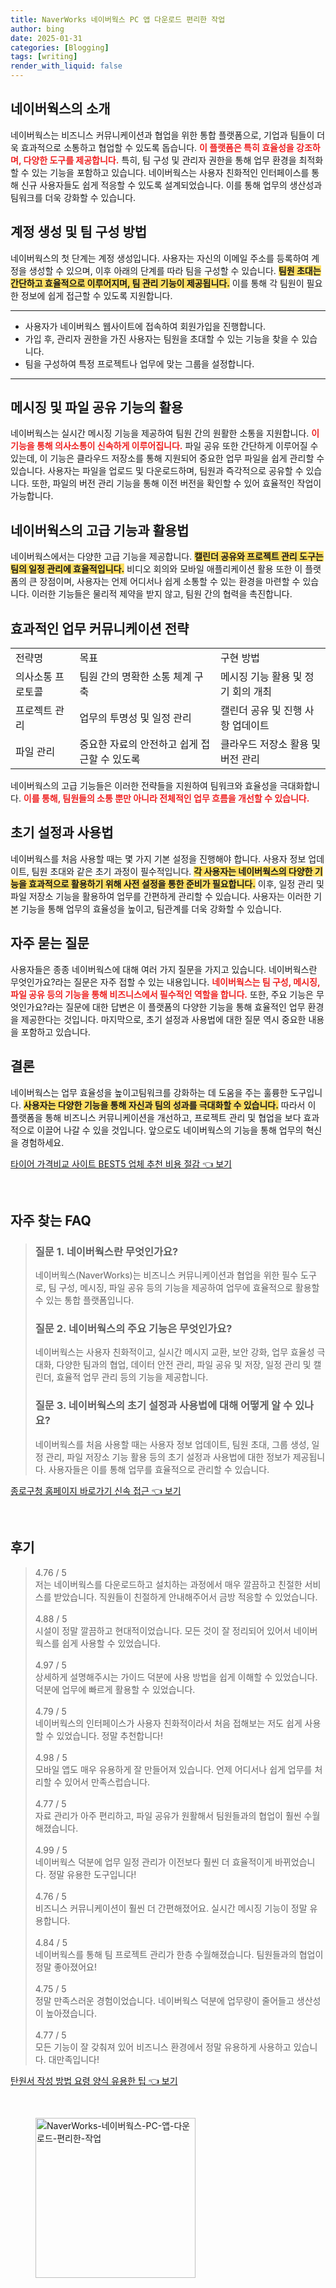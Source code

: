```yaml
---
title: NaverWorks 네이버웍스 PC 앱 다운로드 편리한 작업
author: bing
date: 2025-01-31
categories: [Blogging]
tags: [writing]
render_with_liquid: false
---
```



<h2 id='네이버웍스_소개'>네이버웍스의 소개</h2>

<p>네이버웍스는 비즈니스 커뮤니케이션과 협업을 위한 통합 플랫폼으로, 기업과 팀들이 더욱 효과적으로 소통하고 협업할 수 있도록 돕습니다. <b><span style="color: #ee2323;">이 플랫폼은 특히 효율성을 강조하며, 다양한 도구를 제공합니다.</span></b> 특히, 팀 구성 및 관리자 권한을 통해 업무 환경을 최적화할 수 있는 기능을 포함하고 있습니다. 네이버웍스는 사용자 친화적인 인터페이스를 통해 신규 사용자들도 쉽게 적응할 수 있도록 설계되었습니다. 이를 통해 업무의 생산성과 팀워크를 더욱 강화할 수 있습니다.</p>

<h2 id='계정_생성과_팀_구성'>계정 생성 및 팀 구성 방법</h2>

<p>네이버웍스의 첫 단계는 계정 생성입니다. 사용자는 자신의 이메일 주소를 등록하여 계정을 생성할 수 있으며, 이후 아래의 단계를 따라 팀을 구성할 수 있습니다. <b><span style="background-color: #ffe066;">팀원 초대는 간단하고 효율적으로 이루어지며, 팀 관리 기능이 제공됩니다.</span></b> 이를 통해 각 팀원이 필요한 정보에 쉽게 접근할 수 있도록 지원합니다.</p>

<hr />

<ul>
    <li>사용자가 네이버웍스 웹사이트에 접속하여 회원가입을 진행합니다.</li>
    <li>가입 후, 관리자 권한을 가진 사용자는 팀원을 초대할 수 있는 기능을 찾을 수 있습니다.</li>
    <li>팀을 구성하여 특정 프로젝트나 업무에 맞는 그룹을 설정합니다.</li>
</ul>

<hr />

<h2 id='메시징_및_파일_공유_기능'>메시징 및 파일 공유 기능의 활용</h2>

<p>네이버웍스는 실시간 메시징 기능을 제공하여 팀원 간의 원활한 소통을 지원합니다. <b><span style="color: #ee2323;">이 기능을 통해 의사소통이 신속하게 이루어집니다.</span></b> 파일 공유 또한 간단하게 이루어질 수 있는데, 이 기능은 클라우드 저장소를 통해 지원되어 중요한 업무 파일을 쉽게 관리할 수 있습니다. 사용자는 파일을 업로드 및 다운로드하며, 팀원과 즉각적으로 공유할 수 있습니다. 또한, 파일의 버전 관리 기능을 통해 이전 버전을 확인할 수 있어 효율적인 작업이 가능합니다.</p>

<h2 id='네이버웍스의_고급_기능'>네이버웍스의 고급 기능과 활용법</h2>

<p>네이버웍스에서는 다양한 고급 기능을 제공합니다. <b><span style="background-color: #ffe066;">캘린더 공유와 프로젝트 관리 도구는 팀의 일정 관리에 효율적입니다.</span></b> 비디오 회의와 모바일 애플리케이션 활용 또한 이 플랫폼의 큰 장점이며, 사용자는 언제 어디서나 쉽게 소통할 수 있는 환경을 마련할 수 있습니다. 이러한 기능들은 물리적 제약을 받지 않고, 팀원 간의 협력을 촉진합니다.</p>

<h2 id='업무_커뮤니케이션_전략'>효과적인 업무 커뮤니케이션 전략</h2>

<table>
    <tr>
        <td>전략명</td>
        <td>목표</td>
        <td>구현 방법</td>
    </tr>
    <tr>
        <td>의사소통 프로토콜</td>
        <td>팀원 간의 명확한 소통 체계 구축</td>
        <td>메시징 기능 활용 및 정기 회의 개최</td>
    </tr>
    <tr>
        <td>프로젝트 관리</td>
        <td>업무의 투명성 및 일정 관리</td>
        <td>캘린더 공유 및 진행 사항 업데이트</td>
    </tr>
    <tr>
        <td>파일 관리</td>
        <td>중요한 자료의 안전하고 쉽게 접근할 수 있도록</td>
        <td>클라우드 저장소 활용 및 버전 관리</td>
    </tr>
</table>

<p>네이버웍스의 고급 기능들은 이러한 전략들을 지원하여 팀워크와 효율성을 극대화합니다. <b><span style="color: #ee2323;">이를 통해, 팀원들의 소통 뿐만 아니라 전체적인 업무 흐름을 개선할 수 있습니다.</span></b></p>

<h2 id='초기_설정과_사용법'>초기 설정과 사용법</h2>

<p>네이버웍스를 처음 사용할 때는 몇 가지 기본 설정을 진행해야 합니다. 사용자 정보 업데이트, 팀원 초대와 같은 초기 과정이 필수적입니다. <b><span style="background-color: #ffe066;">각 사용자는 네이버웍스의 다양한 기능을 효과적으로 활용하기 위해 사전 설정을 통한 준비가 필요합니다.</span></b> 이후, 일정 관리 및 파일 저장소 기능을 활용하여 업무를 간편하게 관리할 수 있습니다. 사용자는 이러한 기본 기능을 통해 업무의 효율성을 높이고, 팀관계를 더욱 강화할 수 있습니다.</p>

<h2 id='자주_묻는_질문'>자주 묻는 질문</h2>

<p>사용자들은 종종 네이버웍스에 대해 여러 가지 질문을 가지고 있습니다. 네이버웍스란 무엇인가요?라는 질문은 자주 접할 수 있는 내용입니다. <b><span style="color: #ee2323;">네이버웍스는 팀 구성, 메시징, 파일 공유 등의 기능을 통해 비즈니스에서 필수적인 역할을 합니다.</span></b> 또한, 주요 기능은 무엇인가요?라는 질문에 대한 답변은 이 플랫폼의 다양한 기능을 통해 효율적인 업무 환경을 제공한다는 것입니다. 마지막으로, 초기 설정과 사용법에 대한 질문 역시 중요한 내용을 포함하고 있습니다.</p>

<h2 id='결론'>결론</h2>

<p>네이버웍스는 업무 효율성을 높이고팀워크를 강화하는 데 도움을 주는 훌륭한 도구입니다. <b><span style="background-color: #ffe066;">사용자는 다양한 기능을 통해 자신과 팀의 성과를 극대화할 수 있습니다.</span></b> 따라서 이 플랫폼을 통해 비즈니스 커뮤니케이션을 개선하고, 프로젝트 관리 및 협업을 보다 효과적으로 이끌어 나갈 수 있을 것입니다. 앞으로도 네이버웍스의 기능을 통해 업무의 혁신을 경험하세요.</p>


<p><a class="click-button" title="타이어 가격비교 사이트 BEST5 업체 추천 비용 절감" href="https://purplelist.github.io/posts/%ED%83%80%EC%9D%B4%EC%96%B4-%EA%B0%80%EA%B2%A9%EB%B9%84%EA%B5%90-%EC%82%AC%EC%9D%B4%ED%8A%B8-BEST5-%EC%97%85%EC%B2%B4-%EC%B6%94%EC%B2%9C-%EB%B9%84%EC%9A%A9-%EC%A0%88%EA%B0%90/" rel="dofollow">타이어 가격비교 사이트 BEST5 업체 추천 비용 절감 👈 보기</a></p><br>
<h2 id='자주_찾는_FAQ'>자주 찾는 FAQ</h2>
<div itemscope="" itemtype="https://schema.org/FAQPage"> 
<blockquote> 
<div itemscope="" itemprop="mainEntity" itemtype="https://schema.org/Question"> 
<h3 itemprop="name">질문 1. 네이버웍스란 무엇인가요?</h3> 
<div itemscope="" itemprop="acceptedAnswer" itemtype="https://schema.org/Answer"> 
<span itemprop="text"> 
<p>네이버웍스(NaverWorks)는 비즈니스 커뮤니케이션과 협업을 위한 필수 도구로, 팀 구성, 메시징, 파일 공유 등의 기능을 제공하여 업무에 효율적으로 활용할 수 있는 통합 플랫폼입니다.</p> 
</span> 
</div> 
</div> 

<div itemscope="" itemprop="mainEntity" itemtype="https://schema.org/Question"> 
<h3 itemprop="name">질문 2. 네이버웍스의 주요 기능은 무엇인가요?</h3> 
<div itemscope="" itemprop="acceptedAnswer" itemtype="https://schema.org/Answer"> 
<span itemprop="text"> 
<p>네이버웍스는 사용자 친화적이고, 실시간 메시지 교환, 보안 강화, 업무 효율성 극대화, 다양한 팀과의 협업, 데이터 안전 관리, 파일 공유 및 저장, 일정 관리 및 캘린더, 효율적 업무 관리 등의 기능을 제공합니다.</p> 
</span> 
</div> 
</div> 

<div itemscope="" itemprop="mainEntity" itemtype="https://schema.org/Question"> 
<h3 itemprop="name">질문 3. 네이버웍스의 초기 설정과 사용법에 대해 어떻게 알 수 있나요?</h3> 
<div itemscope="" itemprop="acceptedAnswer" itemtype="https://schema.org/Answer"> 
<span itemprop="text"> 
<p>네이버웍스를 처음 사용할 때는 사용자 정보 업데이트, 팀원 초대, 그룹 생성, 일정 관리, 파일 저장소 기능 활용 등의 초기 설정과 사용법에 대한 정보가 제공됩니다. 사용자들은 이를 통해 업무를 효율적으로 관리할 수 있습니다.</p> 
</span> 
</div> 
</div> 
</blockquote> 
</div>
<p><a class="click-button" title="종로구청 홈페이지 바로가기 신속 접근" href="https://purplelist.github.io/posts/%EC%A2%85%EB%A1%9C%EA%B5%AC%EC%B2%AD-%ED%99%88%ED%8E%98%EC%9D%B4%EC%A7%80-%EB%B0%94%EB%A1%9C%EA%B0%80%EA%B8%B0-%EC%8B%A0%EC%86%8D-%EC%A0%91%EA%B7%BC/" rel="dofollow">종로구청 홈페이지 바로가기 신속 접근 👈 보기</a></p><br>
<h2 id='후기'>후기</h2>
<div itemscope itemtype="https://schema.org/Product">
  <blockquote>
  <div itemprop="review" itemscope itemtype="https://schema.org/Review">
      <div itemprop="reviewRating" itemscope itemtype="https://schema.org/Rating"> <span itemprop="ratingValue">4.76</span> / <span itemprop="bestRating">5</span> </div>
      <span itemprop="reviewBody">저는 네이버웍스를 다운로드하고 설치하는 과정에서 매우 깔끔하고 친절한 서비스를 받았습니다. 직원들이 친절하게 안내해주어서 금방 적응할 수 있었습니다.</span>
  </div>
  <br>
  <div itemprop="review" itemscope itemtype="https://schema.org/Review">
      <div itemprop="reviewRating" itemscope itemtype="https://schema.org/Rating"> <span itemprop="ratingValue">4.88</span> / <span itemprop="bestRating">5</span> </div>
      <span itemprop="reviewBody">시설이 정말 깔끔하고 현대적이었습니다. 모든 것이 잘 정리되어 있어서 네이버웍스를 쉽게 사용할 수 있었습니다.</span>
  </div>
  <br>
  <div itemprop="review" itemscope itemtype="https://schema.org/Review">
      <div itemprop="reviewRating" itemscope itemtype="https://schema.org/Rating"> <span itemprop="ratingValue">4.97</span> / <span itemprop="bestRating">5</span> </div>
      <span itemprop="reviewBody">상세하게 설명해주시는 가이드 덕분에 사용 방법을 쉽게 이해할 수 있었습니다. 덕분에 업무에 빠르게 활용할 수 있었습니다.</span>
  </div>
  <br>
  <div itemprop="review" itemscope itemtype="https://schema.org/Review">
      <div itemprop="reviewRating" itemscope itemtype="https://schema.org/Rating"> <span itemprop="ratingValue">4.79</span> / <span itemprop="bestRating">5</span> </div>
      <span itemprop="reviewBody">네이버웍스의 인터페이스가 사용자 친화적이라서 처음 접해보는 저도 쉽게 사용할 수 있었습니다. 정말 추천합니다!</span>
  </div>
  <br>
  <div itemprop="review" itemscope itemtype="https://schema.org/Review">
      <div itemprop="reviewRating" itemscope itemtype="https://schema.org/Rating"> <span itemprop="ratingValue">4.98</span> / <span itemprop="bestRating">5</span> </div>
      <span itemprop="reviewBody">모바일 앱도 매우 유용하게 잘 만들어져 있습니다. 언제 어디서나 쉽게 업무를 처리할 수 있어서 만족스럽습니다.</span>
  </div>
  <br>
  <div itemprop="review" itemscope itemtype="https://schema.org/Review">
      <div itemprop="reviewRating" itemscope itemtype="https://schema.org/Rating"> <span itemprop="ratingValue">4.77</span> / <span itemprop="bestRating">5</span> </div>
      <span itemprop="reviewBody">자료 관리가 아주 편리하고, 파일 공유가 원활해서 팀원들과의 협업이 훨씬 수월해졌습니다.</span>
  </div>
  <br>
  <div itemprop="review" itemscope itemtype="https://schema.org/Review">
      <div itemprop="reviewRating" itemscope itemtype="https://schema.org/Rating"> <span itemprop="ratingValue">4.99</span> / <span itemprop="bestRating">5</span> </div>
      <span itemprop="reviewBody">네이버웍스 덕분에 업무 일정 관리가 이전보다 훨씬 더 효율적이게 바뀌었습니다. 정말 유용한 도구입니다!</span>
  </div>
  <br>
  <div itemprop="review" itemscope itemtype="https://schema.org/Review">
      <div itemprop="reviewRating" itemscope itemtype="https://schema.org/Rating"> <span itemprop="ratingValue">4.76</span> / <span itemprop="bestRating">5</span> </div>
      <span itemprop="reviewBody">비즈니스 커뮤니케이션이 훨씬 더 간편해졌어요. 실시간 메시징 기능이 정말 유용합니다.</span>
  </div>
  <br>
  <div itemprop="review" itemscope itemtype="https://schema.org/Review">
      <div itemprop="reviewRating" itemscope itemtype="https://schema.org/Rating"> <span itemprop="ratingValue">4.84</span> / <span itemprop="bestRating">5</span> </div>
      <span itemprop="reviewBody">네이버웍스를 통해 팀 프로젝트 관리가 한층 수월해졌습니다. 팀원들과의 협업이 정말 좋아졌어요!</span>
  </div>
  <br>
  <div itemprop="review" itemscope itemtype="https://schema.org/Review">
      <div itemprop="reviewRating" itemscope itemtype="https://schema.org/Rating"> <span itemprop="ratingValue">4.75</span> / <span itemprop="bestRating">5</span> </div>
      <span itemprop="reviewBody">정말 만족스러운 경험이었습니다. 네이버웍스 덕분에 업무량이 줄어들고 생산성이 높아졌습니다.</span>
  </div>
  <br>
  <div itemprop="review" itemscope itemtype="https://schema.org/Review">
      <div itemprop="reviewRating" itemscope itemtype="https://schema.org/Rating"> <span itemprop="ratingValue">4.77</span> / <span itemprop="bestRating">5</span> </div>
      <span itemprop="reviewBody">모든 기능이 잘 갖춰져 있어 비즈니스 환경에서 정말 유용하게 사용하고 있습니다. 대만족입니다!</span>
  </div>
  </blockquote>
</div>
<p><a class="click-button" title="탄원서 작성 방법 요령 양식 유용한 팁" href="https://purplelist.github.io/posts/%ED%83%84%EC%9B%90%EC%84%9C-%EC%9E%91%EC%84%B1-%EB%B0%A9%EB%B2%95-%EC%9A%94%EB%A0%B9-%EC%96%91%EC%8B%9D-%EC%9C%A0%EC%9A%A9%ED%95%9C-%ED%8C%81/" rel="dofollow">탄원서 작성 방법 요령 양식 유용한 팁 👈 보기</a></p><br>
<figure class="image"><img src="https://purplelist.github.io/assets/img/thumbnail/NaverWorks-네이버웍스-PC-앱-다운로드-편리한-작업.webp" alt="NaverWorks-네이버웍스-PC-앱-다운로드-편리한-작업" width="256" height="256"></figure>